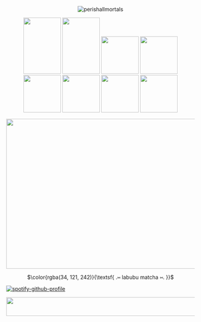 <p align="center"> 
  <img src="https://komarev.com/ghpvc/?username=perishallmortals&label=Profile%20views&color=0d61fc&style=plastic" alt="perishallmortals" /> </p>
</p>

<p align=center> 
  <img width="100" height="150" src="https://64.media.tumblr.com/17ec318719003afacc59ba8bc51a599a/b08a7d822e18cbed-be/s100x200/b47ef3113a5670cb9e3f5892a717200929ec3417.gifv"> <img width="100" height="150" src="https://64.media.tumblr.com/17f46c31faf9154e2dc4f9cc7a52433f/5ffe864cc72d3596-e5/s100x200/0154f18aa51361ff54a5db73005887128ceafa85.gifv"> <img width="100" height"150" src="https://64.media.tumblr.com/744feab12acd305bea270f6990378744/4b6c9e6bc20e955b-22/s250x400/7e3fb31395c462ed1bb9dbbc41c25d546ab1d533.gifv"> <img width="100" height"150" src="https://64.media.tumblr.com/818c8583a0e5adb5fe8a3ab0cd847d3a/fe17d3345f65df7f-1f/s250x400/dc51fcf45193967dac6772e75ea7b48e23ef28bd.pnj"> <img width="100" height"150" src="https://64.media.tumblr.com/fe03227e25eec7019c569218e8511732/eb91c3e1a6bcca13-d8/s250x400/4f7e55e0233295bb51e579eb23e4e2f4ff9f8929.gifv"> <img width="100" height"150" src="https://64.media.tumblr.com/e365f2f185d298b3c5b60f29d5d3ec59/8e782af85249706f-a9/s100x200/e8f0186865db46e5a784a23c62ba7e7a493a6f8f.gifv"> <img width="100" height"150" src="https://64.media.tumblr.com/984d0cfbbba3299fbdb6a87c83c328a5/d9d7b2585dbcbaab-99/s100x200/33df6ca1d807b34ada12712aec7a4ee6bd52b19c.pnj"> <img width="100" height"150" src="https://64.media.tumblr.com/588df26007064f3a009c73a5fcc8bbea/2deb1afcc85895a3-c5/s100x200/50f4f921e7d68a711537952b290c28e541b3ecff.pnj">
</p>


 
<p align=center>
  <img width="1000" height="400" src="https://i.pinimg.com/originals/60/1c/da/601cdaedd8d20c49f8c61cb4ecabdaac.gif">
</p>


<p align=center>
$\color{rgba(34, 121, 242)}{\textsf{ .⑅ labubu matcha ⑅. }}$<br/>

[![spotify-github-profile](https://spotify-github-profile.kittinanx.com/api/view?uid=31dtaavnvf2tnlninmxbzx7qnzzm&cover_image=true&theme=default&show_offline=true&background_color=030d26&interchange=false&bar_color=1981f0&bar_color_cover=false)](https://github.com/kittinan/spotify-github-profile)


<p align=center>
 <img width="1000" height="50" src="https://64.media.tumblr.com/53d8bc69a67f220bb12a288b935512c3/4160be3cc2b84620-30/s540x810/3ca5c01238dd79bba3b3c5487fde0da6f20ba7a2.gifv">
